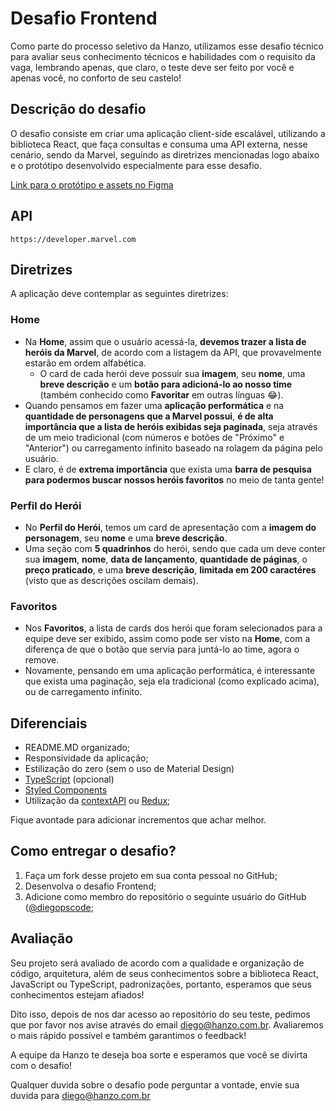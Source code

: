 # Desafio Frontend
Como parte do processo seletivo da Hanzo, utilizamos esse desafio técnico para avaliar seus conhecimento técnicos e habilidades com o requisito da vaga, lembrando apenas, que claro, o teste deve ser feito por você e apenas você, no conforto de seu castelo!

## Descrição do desafio

O desafio consiste em criar uma aplicação client-side escalável, utilizando a biblioteca React, que faça consultas e consuma uma API externa, nesse cenário, sendo da Marvel, seguindo as diretrizes mencionadas logo abaixo e o protótipo desenvolvido especialmente para esse desafio.

[Link para o protótipo e assets no Figma](https://www.figma.com/file/iBoRVhPoSRB6fvuTTZdUfK/Hanzo-Challenge-Frontend)

## API

```https://developer.marvel.com```

## Diretrizes

A aplicação deve contemplar as seguintes diretrizes:

### Home

- Na **Home**, assim que o usuário acessá-la, **devemos trazer a lista de heróis da Marvel**, de acordo com a listagem da API, que provavelmente estarão em ordem alfabética.
  - O card de cada herói deve possuir sua **imagem**, seu **nome**, uma **breve descrição** e um **botão para adicioná-lo ao nosso time** (também conhecido como **Favoritar** em outras línguas 😂).
- Quando pensamos em fazer uma **aplicação performática** e na **quantidade de personagens que a Marvel possui**, **é de alta importância que a lista de heróis exibidas seja paginada**, seja através de um meio tradicional (com números e botões de "Próximo" e "Anterior") ou carregamento infinito baseado na rolagem da página pelo usuário.
- E claro, é de **extrema importância** que exista uma **barra de pesquisa para podermos buscar nossos heróis favoritos** no meio de tanta gente!

### Perfil do Herói

- No **Perfil do Herói**, temos um card de apresentação com a **imagem do personagem**, seu **nome** e uma **breve descrição**.
- Uma seção com **5 quadrinhos** do herói, sendo que cada um deve conter sua **imagem**, **nome**, **data de lançamento**, **quantidade de páginas**, o **preço praticado**, e uma **breve descrição**, **limitada em 200 caractéres** (visto que as descrições oscilam demais).

### Favoritos

- Nos **Favoritos**, a lista de cards dos herói que foram selecionados para a equipe deve ser exibido, assim como pode ser visto na **Home**, com a diferença de que o botão que servia para juntá-lo ao time, agora o remove.
- Novamente, pensando em uma aplicação performática, é interessante que exista uma paginação, seja ela tradicional (como explicado acima), ou de carregamento infinito.

## Diferenciais

- README.MD organizado;
- Responsividade da aplicação;
- Estilização do zero (sem o uso de Material Design)
- [TypeScript](https://typescriptlang.org) (opcional)
- [Styled Components](https://styled-components.com/)
- Utilização da [contextAPI](https://reactjs.org/docs/context.html) ou [Redux](https://redux.js.org);

Fique avontade para adicionar incrementos que achar melhor.


## Como entregar o desafio?

1. Faça um fork desse projeto em sua conta pessoal no GitHub;
2. Desenvolva o desafio Frontend;
3. Adicione como membro do repositório o seguinte usuário do GitHub ([@diegopscode](https://github.com/diegopscode);

## Avaliação

Seu projeto será avaliado de acordo com a qualidade e organização de código, arquitetura, além de seus conhecimentos sobre a biblioteca React, JavaScript ou TypeScript, padronizações, portanto, esperamos que seus conhecimentos estejam afiados!

Dito isso, depois de nos dar acesso ao repositório do seu teste, pedimos que por favor nos avise através do email [diego@hanzo.com.br](mailto:diego@hanzo.com.br). Avaliaremos o mais rápido possível e também garantimos o feedback!

A equipe da Hanzo te deseja boa sorte e esperamos que você se divirta com o desafio!

Qualquer duvida sobre o desafio pode perguntar a vontade, envie sua duvida para [diego@hanzo.com.br](mailto:diego@hanzo.com.br)
